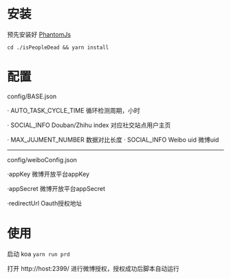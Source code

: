 # 安装
预先安装好 [PhantomJs](http://phantomjs.org/)

`cd ./isPeopleDead && yarn install`

# 配置
config/BASE.json

· AUTO_TASK_CYCLE_TIME 循环检测周期，小时

· SOCIAL_INFO Douban/Zhihu index 对应社交站点用户主页

· MAX_JUJMENT_NUMBER 数据对比长度
· SOCIAL_INFO Weibo uid 微博uid

-----
config/weiboConfig.json

·appKey 微博开放平台appKey

·appSecret 微博开放平台appSecret

·redirectUrl Oauth授权地址

# 使用
启动 koa
`yarn run prd`

打开 http://host:2399/ 进行微博授权，授权成功后脚本自动运行